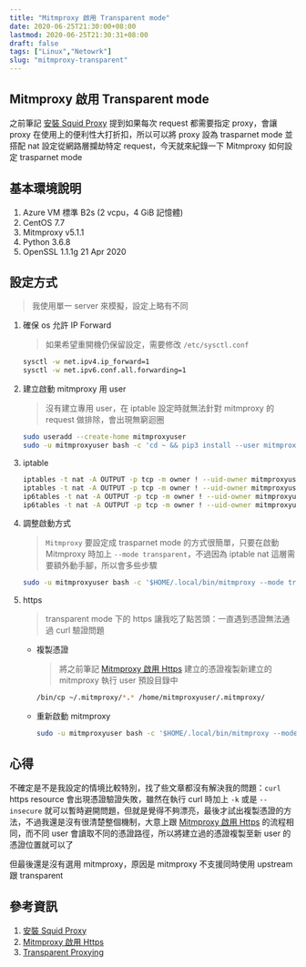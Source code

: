```yaml
---
title: "Mitmproxy 啟用 Transparent mode"
date: 2020-06-25T21:30:00+08:00
lastmod: 2020-06-25T21:30:31+08:00
draft: false
tags: ["Linux","Netowrk"]
slug: "mitmproxy-transparent"
---
```


## Mitmproxy 啟用 Transparent mode

之前筆記 [安裝 Squid Proxy](https://blog.yowko.com/squid-proxy) 提到如果每次 request 都需要指定 proxy，會讓 proxy 在使用上的便利性大打折扣，所以可以將 proxy 設為 trasparnet mode 並搭配 nat 設定從網路層攔劫特定 request，今天就來紀錄一下 Mitmproxy 如何設定 trasparnet mode

## 基本環境說明

1. Azure VM 標準 B2s (2 vcpu，4 GiB 記憶體)
2. CentOS 7.7
3. Mitmproxy v5.1.1
4. Python 3.6.8
5. OpenSSL 1.1.1g  21 Apr 2020

## 設定方式

> 我使用單一 server 來模擬，設定上略有不同

1. 確保 os 允許 IP Forward

    > 如果希望重開機仍保留設定，需要修改 `/etc/sysctl.conf`

    ```bash
    sysctl -w net.ipv4.ip_forward=1
    sysctl -w net.ipv6.conf.all.forwarding=1
    ```

2. 建立啟動 mitmproxy 用 user

    > 沒有建立專用 user，在 iptable 設定時就無法針對 mitmproxy 的 request 做排除，會出現無窮迴圈

    ```bash
    sudo useradd --create-home mitmproxyuser
    sudo -u mitmproxyuser bash -c 'cd ~ && pip3 install --user mitmproxy'
    ```

3. iptable

    ```bash
    iptables -t nat -A OUTPUT -p tcp -m owner ! --uid-owner mitmproxyuser --dport 80 -j REDIRECT --to-port 8080
    iptables -t nat -A OUTPUT -p tcp -m owner ! --uid-owner mitmproxyuser --dport 443 -j REDIRECT --to-port 8080
    ip6tables -t nat -A OUTPUT -p tcp -m owner ! --uid-owner mitmproxyuser --dport 80 -j REDIRECT --to-port 8080
    ip6tables -t nat -A OUTPUT -p tcp -m owner ! --uid-owner mitmproxyuser --dport 443 -j REDIRECT --to-port 8080
    ```

4. 調整啟動方式

    > `Mitmproxy` 要設定成 trasparnet mode 的方式很簡單，只要在啟動 Mitmproxy 時加上 `--mode transparent`，不過因為 iptable nat 這層需要額外動手腳，所以會多些步驟

    ```bash
    sudo -u mitmproxyuser bash -c '$HOME/.local/bin/mitmproxy --mode transparent'
    ```

5. https

    > transparent mode 下的 https 讓我吃了點苦頭：一直遇到憑證無法通過 curl 驗證問題

    - 複製憑證

        > 將之前筆記 [Mitmproxy 啟用 Https](https://blog.yowko.com/mitmproxy-https) 建立的憑證複製新建立的 mitmproxy 執行 user 預設目錄中

        ```bash
        /bin/cp ~/.mitmproxy/*.* /home/mitmproxyuser/.mitmproxy/
        ```

    - 重新啟動 mitmproxy

        ```bash
        sudo -u mitmproxyuser bash -c '$HOME/.local/bin/mitmproxy --mode transparent'
        ```

## 心得

不確定是不是我設定的情境比較特別，找了些文章都沒有解決我的問題：`curl` https resource 會出現憑證驗證失敗，雖然在執行 curl 時加上 `-k` 或是 `--insecure` 就可以暫時避開問題，但就是覺得不夠漂亮，最後才試出複製憑證的方法，不過我還是沒有很清楚整個機制，大意上跟 [Mitmproxy 啟用 Https](https://blog.yowko.com/mitmproxy-https) 的流程相同，而不同 user 會讀取不同的憑證路徑，所以將建立過的憑證複製至新 user 的憑證位置就可以了

但最後還是沒有選用 mitmproxy，原因是 mitmproxy 不支援同時使用 upstream 跟 transparent

## 參考資訊

1. [安裝 Squid Proxy](https://blog.yowko.com/squid-proxy)
2. [Mitmproxy 啟用 Https](https://blog.yowko.com/mitmproxy-https)
3. [Transparent Proxying](https://docs.mitmproxy.org/stable/howto-transparent/)
